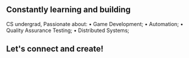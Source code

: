 ## Constantly learning and building

CS undergrad, Passionate about:
• Game Development;
• Automation;
• Quality Assurance Testing;
• Distributed Systems;

## Let's connect and create!
